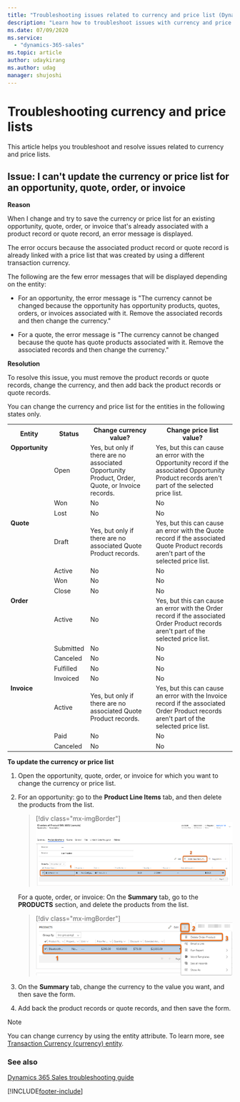 ```yaml
---
title: "Troubleshooting issues related to currency and price list (Dynamics 365 Sales) | MicrosoftDocs"
description: "Learn how to troubleshoot issues with currency and price list in Dynamics 365 Sales."
ms.date: 07/09/2020
ms.service:
  - "dynamics-365-sales"
ms.topic: article
author: udaykirang
ms.author: udag
manager: shujoshi
---
```


# Troubleshooting currency and price lists

This article helps you troubleshoot and resolve issues related to currency and price lists.

<a name="update_currency_existing-oqoi"> </a>
## Issue: I can't update the currency or price list for an opportunity, quote, order, or invoice

**Reason**

When I change and try to save the currency or price list for an existing opportunity, quote, order, or invoice that's already associated with a product record or quote record, an error message is displayed.

The error occurs because the associated product record or quote record is already linked with a price list that was created by using a different transaction currency.

The following are the few error messages that will be displayed depending on the entity:

- For an opportunity, the error message is "The currency cannot be changed because the opportunity has opportunity products, quotes, orders, or invoices associated with it. Remove the associated records and then change the currency."

- For a quote, the error message is "The currency cannot be changed because the quote has quote products associated with it. Remove the associated records and then change the currency."

**Resolution**

To resolve this issue, you must remove the product records or quote records, change the currency, and then add back the product records or quote records.

You can change the currency and price list for the entities in the following states only.


<table>
<tr><th>Entity</th><th>Status</th><th>Change currency value?</th><th>Change price list value?</th></tr>
<tr><td valign="top" rowspan="3"><b>Opportunity</b></td><td>Open</td><td>Yes, but only if there are no associated Opportunity Product, Order, Quote, or Invoice records.</td><td>Yes, but this can cause an error with the Opportunity record if the associated Opportunity Product records aren't part of the selected price list.</td></tr>
<tr><td>Won</td><td>No</td><td>No</td></tr>
<tr><td>Lost</td><td>No</td><td>No</td></tr>
<tr><td valign="top" rowspan="4"><b>Quote</b></td><td>Draft</td><td>Yes, but only if there are no associated Quote Product records. </td><td>Yes, but this can cause an error with the Quote record if the associated Quote Product records aren't part of the selected price list.</td></tr>
<tr><td>Active</td><td>No</td><td>No</td></tr>
<tr><td>Won</td><td>No</td><td>No</td></tr>
<tr><td>Close</td><td>No</td><td>No</td></tr>
<tr><td valign="top" rowspan="5"><b>Order</b></td><td>Active</td><td>No </td><td>Yes, but this can cause an error with the Order record if the associated Order Product records<!--Edit okay?--> aren't part of the selected price list. </td></tr>
<tr><td>Submitted</td><td>No</td><td>No</td></tr>
<tr><td>Canceled</td><td>No</td><td>No</td></tr>
<tr><td>Fulfilled</td><td>No</td><td>No</td></tr>
<tr><td>Invoiced</td><td>No</td><td>No</td></tr>
<tr><td valign="top" rowspan="3"><b>Invoice</b></td><td>Active</td><td>Yes, but only if there are no associated Quote Product records. </td><td>Yes, but this can cause an error with the Invoice record if the associated Order Product records aren't part of the selected price list.</td></tr>
<tr><td>Paid</td><td>No</td><td>No</td></tr>
<tr><td>Canceled</td><td>No</td><td>No</td></tr>
</table>

**To update the currency or price list**

1. Open the opportunity, quote, order, or invoice for which you want to change the currency or price list.

2. For an opportunity: go to the **Product Line Items** tab, and then delete the products from the list.

    > [!div class="mx-imgBorder"]
    > ![Delete products from the product list in an opportunity form](media/ts-currency-opportunity-product-list.png "Delete products from the product list in an opportunity form")

    For a quote, order, or invoice: On the **Summary** tab, go to the **PRODUCTS** section, and delete the products from the list.

    > [!div class="mx-imgBorder"]
    > ![Delete products from the product list in quote, order, or invoice forms](media/ts-currency-qoi-product-list.png "Delete products from the product list in quote, order, or invoice forms")

3. On the **Summary** tab, change the currency to the value you want, and then save the form. 

4. Add back the product records or quote records, and then save the form.

> [!NOTE]
> You can change currency by using the entity attribute. To learn more, see [Transaction Currency (currency) entity](https://docs.microsoft.com/dynamics365/customerengagement/on-premises/developer/transaction-currency-currency-entity).

### See also

[Dynamics 365 Sales troubleshooting guide](troubleshooting.md)  


[!INCLUDE[footer-include](../includes/footer-banner.md)]